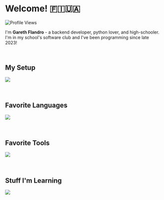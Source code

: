  <h1>Welcome! 🇫🇮🇺🇦</h1> <img src="https://komarev.com/ghpvc/?username=divnerd&color=1B7951&style=for-the-badge&label=Views+Thus+Far" alt="Profile Views"/>
<div align="left">

  <p>I'm <strong>Gareth Flandro</strong> - a backend developer, python lover, and high-schooler. I'm in my school's software club and I've been programming since late 2023!</p><br>
  
  <h2>My Setup</h2>
  <img src="https://skillicons.dev/icons?i=mint,vscode,androidstudio,gmail"/><br><br><br>
  
  <h2>Favorite Languages</h2>
  <img src="https://skillicons.dev/icons?i=python,js,java," /><br><br><br>

  <h2>Favorite Tools</h2>
  <img src="https://skillicons.dev/icons?i=github,git,markdown,stackoverflow,vscode,ubuntu"/><br><br><br>

  <h2>Stuff I'm Learning</h2>
  <img src="https://skillicons.dev/icons?i=kotlin,cs,htmx"/><br><br><br>
  
</div>
